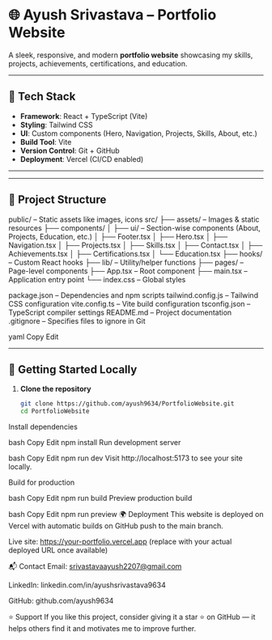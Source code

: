 # 🌐 Ayush Srivastava – Portfolio Website

A sleek, responsive, and modern **portfolio website** showcasing my skills, projects, achievements, certifications, and education.

---

## 🚀 Tech Stack

- **Framework**: React + TypeScript (Vite)
- **Styling**: Tailwind CSS
- **UI**: Custom components (Hero, Navigation, Projects, Skills, About, etc.)
- **Build Tool**: Vite
- **Version Control**: Git + GitHub
- **Deployment**: Vercel (CI/CD enabled)

---
---
## 📂 Project Structure

public/ – Static assets like images, icons
src/
├── assets/ – Images & static resources
├── components/
│ ├── ui/ – Section-wise components (About, Projects, Education, etc.)
│ ├── Footer.tsx
│ ├── Hero.tsx
│ ├── Navigation.tsx
│ ├── Projects.tsx
│ ├── Skills.tsx
│ ├── Contact.tsx
│ ├── Achievements.tsx
│ ├── Certifications.tsx
│ └── Education.tsx
├── hooks/ – Custom React hooks
├── lib/ – Utility/helper functions
├── pages/ – Page-level components
├── App.tsx – Root component
├── main.tsx – Application entry point
└── index.css – Global styles

package.json – Dependencies and npm scripts
tailwind.config.js – Tailwind CSS configuration
vite.config.ts – Vite build configuration
tsconfig.json – TypeScript compiler settings
README.md – Project documentation
.gitignore – Specifies files to ignore in Git

yaml
Copy
Edit

---

## 🔧 Getting Started Locally

1. **Clone the repository**

   ```bash
   git clone https://github.com/ayush9634/PortfolioWebsite.git
   cd PortfolioWebsite
Install dependencies

bash
Copy
Edit
npm install
Run development server

bash
Copy
Edit
npm run dev
Visit http://localhost:5173 to see your site locally.

Build for production

bash
Copy
Edit
npm run build
Preview production build

bash
Copy
Edit
npm run preview
🌍 Deployment
This website is deployed on Vercel with automatic builds on GitHub push to the main branch.

Live site: https://your-portfolio.vercel.app
(replace with your actual deployed URL once available)

📬 Contact
Email: srivastavaayush2207@gmail.com

LinkedIn: linkedin.com/in/ayushsrivastava9634

GitHub: github.com/ayush9634

⭐ Support
If you like this project, consider giving it a star ⭐ on GitHub — it helps others find it and motivates me to improve further.
